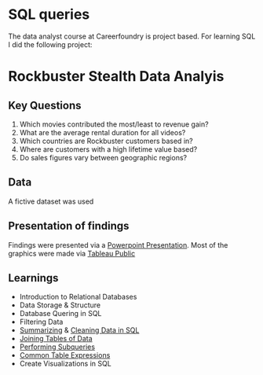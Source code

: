 # SQL queries
The data analyst course at Careerfoundry is project based. For learning SQL I did the following project:
# Rockbuster Stealth Data Analyis
## Key Questions
1. Which movies contributed the most/least to revenue gain?
2. What are the average rental duration for all videos?
3. Which countries are Rockbuster customers based in?
4. Where are customers with a high lifetime value based?
4. Do sales figures vary between geographic regions?
## Data
A fictive dataset was used
## Presentation of findings
Findings were presented via a [Powerpoint Presentation](https://github.com/Gregor1000/Rockbuster-Stealth/blob/1770bb929bb1faff4905e8c23a2e6b0b23425ef8/Rockbuster%20Stealth%20Presentation%20Company%20Strategy.pptx).
Most of the graphics were made via [Tableau Public](https://public.tableau.com/views/RockbusterStealth_16522348297510/TopRevenueperCategory?:language=de-DE&publish=yes&:display_count=n&:origin=viz_share_link)
## Learnings
+ Introduction to Relational Databases
+ Data Storage & Structure
+ Database Quering in SQL
+ Filtering Data
+ [Summarizing](https://github.com/Gregor1000/Rockbuster-Stealth/blob/d1b21d0c917f945ab9a8ffff860030aba355cffd/SQL-queries/Summarizing%20&%20Cleaning%20Data%20in%20SQL/Descriptive%20Statistics%20SQL-Query) & [Cleaning Data in SQL](https://github.com/Gregor1000/Rockbuster-Stealth/blob/a7d6c6af044ba4cf837684ad36a623595aa922e3/SQL-queries/Summarizing%20&%20Cleaning%20Data%20in%20SQL/Find%20Missing%20Values)
+ [Joining Tables of Data](https://github.com/Gregor1000/Rockbuster-Stealth/blob/1a99d2f69b740cbe01df132ae46b8afaceb5e840/SQL-queries/Joining%20Tables%20of%20Data/Join%20Multiple%20Tables)
+ [Performing Subqueries](https://github.com/Gregor1000/Rockbuster-Stealth/blob/3263ba6c88c60539ca413769ab5a3bb26622354c/SQL-queries/Performing%20Subqueries/Sub-Queries%20with%20JOIN)
+ [Common Table Expressions](https://github.com/Gregor1000/Rockbuster-Stealth/blob/1d693d40e3017a7c3693705c1a28b3133bef3eec/SQL-queries/Common%20Table%20Expressions/Common%20Table%20Expression%20(CTE))
+ Create Visualizations in SQL
